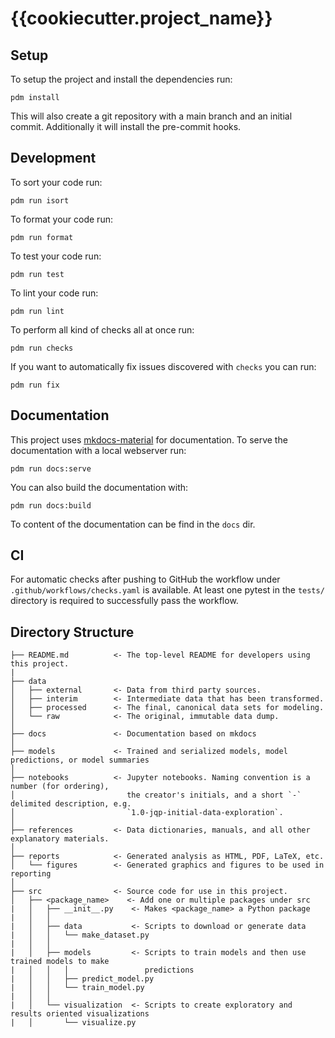 # {{cookiecutter.project_name}}

## Setup

To setup the project and install the dependencies run:

`pdm install`

This will also create a git repository with a main branch and an initial commit.
Additionally it will install the pre-commit hooks.

## Development

To sort your code run:

`pdm run isort`

To format your code run:

`pdm run format`

To test your code run:

`pdm run test`

To lint your code run:

`pdm run lint`

To perform all kind of checks all at once run:

`pdm run checks`

If you want to automatically fix issues discovered with `checks` you can run:

`pdm run fix`

## Documentation

This project uses [mkdocs-material](https://squidfunk.github.io/mkdocs-material/) for documentation.
To serve the documentation with a local webserver run:

`pdm run docs:serve`

You can also build the documentation with:

`pdm run docs:build`

To content of the documentation can be find in the `docs` dir.

## CI

For automatic checks after pushing to GitHub the workflow under `.github/workflows/checks.yaml` is available. At least one pytest in the `tests/` directory is required to successfully pass the workflow.


## Directory Structure

    ├── README.md          <- The top-level README for developers using this project.
    |
    ├── data
    │   ├── external       <- Data from third party sources.
    │   ├── interim        <- Intermediate data that has been transformed.
    │   ├── processed      <- The final, canonical data sets for modeling.
    │   └── raw            <- The original, immutable data dump.
    │
    ├── docs               <- Documentation based on mkdocs
    │
    ├── models             <- Trained and serialized models, model predictions, or model summaries
    │
    ├── notebooks          <- Jupyter notebooks. Naming convention is a number (for ordering),
    │                         the creator's initials, and a short `-` delimited description, e.g.
    │                         `1.0-jqp-initial-data-exploration`.
    │
    ├── references         <- Data dictionaries, manuals, and all other explanatory materials.
    │
    ├── reports            <- Generated analysis as HTML, PDF, LaTeX, etc.
    │   └── figures        <- Generated graphics and figures to be used in reporting
    │
    ├── src                <- Source code for use in this project.
    │   ├── <package_name>    <- Add one or multiple packages under src
    |   │   ├── __init__.py    <- Makes <package_name> a Python package
    |   │   │
    |   │   ├── data           <- Scripts to download or generate data
    |   │   │   └── make_dataset.py
    |   │   │
    |   │   ├── models         <- Scripts to train models and then use trained models to make
    |   │   │   │                 predictions
    |   │   │   ├── predict_model.py
    |   │   │   └── train_model.py
    |   │   │
    |   │   └── visualization  <- Scripts to create exploratory and results oriented visualizations
    |   │       └── visualize.py

